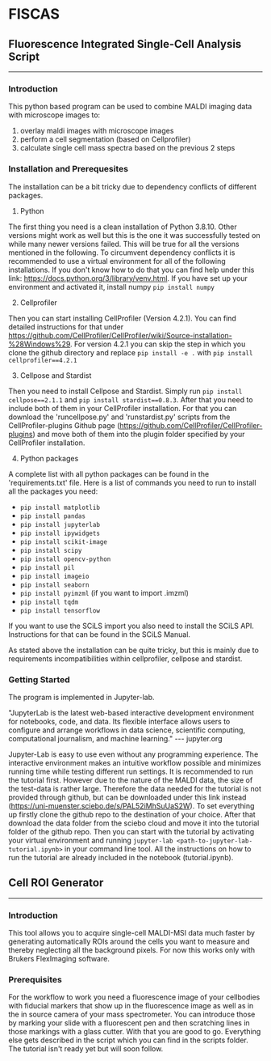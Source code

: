 # FISCAS

## Fluorescence Integrated Single-Cell Analysis Script
***
### Introduction

This python based program can be used to combine MALDI imaging data with microscope images to: 
1. overlay maldi images with microscope images 
2. perform a cell segmentation (based on Cellprofiler)
3. calculate single cell mass spectra based on the previous 2 steps

### Installation and Prerequesites 

The installation can be a bit tricky due to dependency conflicts of different packages.

1) Python

The first thing you need is a clean installation of Python 3.8.10. Other versions might work as well but this is the one it was successfully tested on while many newer versions failed. This will be true for all the versions mentioned in the following. To circumvent dependency conflicts it is recommended to use a virtual environment for all of the following installations. If you don't know how to do that you can find help under this link: https://docs.python.org/3/library/venv.html.
If you have set up your environment and activated it, install numpy `pip install numpy`

2) Cellprofiler

Then you can start installing CellProfiler (Version 4.2.1). You can find detailed instructions for that under https://github.com/CellProfiler/CellProfiler/wiki/Source-installation-%28Windows%29. For version 4.2.1 you can skip the step in which you clone the github directory and replace `pip install -e .` with `pip install cellprofiler==4.2.1`

3) Cellpose and Stardist

Then you need to install Cellpose and Stardist. Simply run `pip install cellpose==2.1.1` and `pip install stardist==0.8.3`. After that you need to include both of them in your CellProfiler installation. For that you can download the 'runcellpose.py' and 'runstardist.py' scripts from the CellProfiler-plugins Github page (https://github.com/CellProfiler/CellProfiler-plugins) and move both of them into the plugin folder specified by your CellProfiler installation.  

4) Python packages

A complete list with all python packages can be found in the 'requirements.txt' file. 
Here is a list of commands you need to run to install all the packages you need:

- `pip install matplotlib`
- `pip install pandas`
- `pip install jupyterlab`
- `pip install ipywidgets`
- `pip install scikit-image`
- `pip install scipy`
- `pip install opencv-python`
- `pip install pil`
- `pip install imageio`
- `pip install seaborn`
- `pip install pyimzml` (if you want to import .imzml)
- `pip install tqdm`
- `pip install tensorflow`

If you want to use the SCiLS import you also need to install the SCiLS API. Instructions for that can be found in the SCiLS Manual.

As stated above the installation can be quite tricky, but this is mainly due to requirements incompatibilities within cellprofiler, cellpose and stardist. 

### Getting Started

The program is implemented in Jupyter-lab.  

"JupyterLab is the latest web-based interactive development environment for notebooks, code, and data. Its flexible interface allows users to configure and arrange workflows in data science, scientific computing, computational journalism, and machine learning." --- jupyter.org

Jupyter-Lab is easy to use even without any programming experience. The interactive environment makes an intuitive workflow possible and minimizes running time while testing different run settings.
It is recommended to run the tutorial first. However due to the nature of the MALDI data, the size of the test-data is rather large. Therefore the data needed for the tutorial is not provided through github, but can be downloaded under this link instead (https://uni-muenster.sciebo.de/s/PAL52iMhSuUaS2W). To set everything up firstly clone the github repo to the destination of your choice. After that download the data folder from the sciebo cloud and move it into the tutorial folder of the github repo. Then you can start with the tutorial by activating your virtual environment and running `jupyter-lab <path-to-jupyter-lab-tutorial.ipynb>` in your command line tool. All the instructions on how to run the tutorial are already included in the notebook (tutorial.ipynb). 

## Cell ROI Generator

***

### Introduction
This tool allows you to acquire single-cell MALDI-MSI data much faster by generating automatically ROIs around the cells you want to measure and thereby neglecting all the background pixels. For now this works only with Brukers FlexImaging software.  

### Prerequisites 
For the workflow to work you need a fluorescence image of your cellbodies with fiducial markers that show up in the fluorescence image as well as in the in source camera of your mass spectrometer. You can introduce those by marking your slide with a fluorescent pen and then scratching lines in those markings with a glass cutter. 
With that you are good to go. Everything else gets described in the script which you can find in the scripts folder. The tutorial isn't ready yet but will soon follow.   

